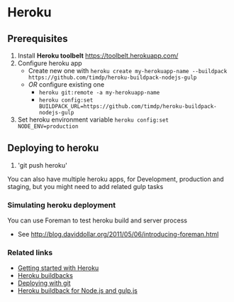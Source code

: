 # Heroku

## Prerequisites
1. Install **Heroku toolbelt** https://toolbelt.herokuapp.com/
1. Configure heroku app
    * Create new one with `heroku create my-herokuapp-name --buildpack https://github.com/timdp/heroku-buildpack-nodejs-gulp` 
    * *OR* configure existing one
       * `heroku git:remote -a my-herokuapp-name`
       * `heroku config:set BUILDPACK_URL=https://github.com/timdp/heroku-buildpack-nodejs-gulp`
1. Set heroku environment variable `heroku config:set NODE_ENV=production`

## Deploying to heroku
1. 'git push heroku'

You can also have multiple heroku apps, for Development, production and staging, but you might need to add related gulp tasks

### Simulating heroku deployment
You can use Foreman to test heroku build and server process
- See http://blog.daviddollar.org/2011/05/06/introducing-foreman.html

### Related links
- [Getting started with Heroku](https://devcenter.heroku.com/articles/quickstart)
- [Heroku buildbacks](https://devcenter.heroku.com/articles/buildpacks)
- [Deploying with git](https://devcenter.heroku.com/articles/git)
- [Heroku buildback for Node.js and gulp.js](https://github.com/timdp/heroku-buildpack-nodejs-gulp)

